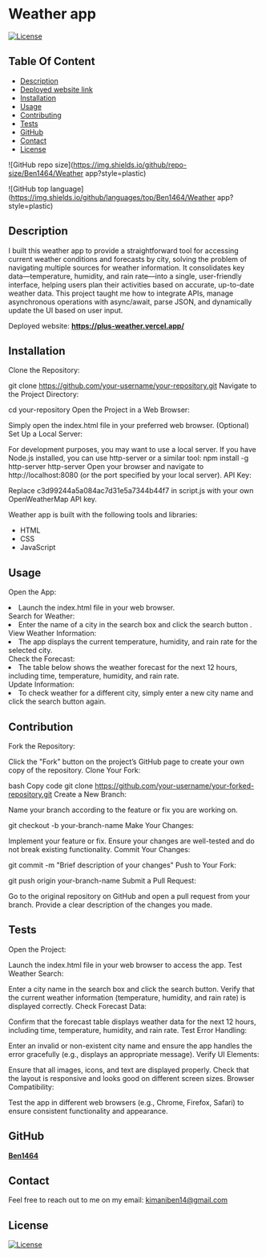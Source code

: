# Weather app

  [![License](https://img.shields.io/static/v1?label=License&message=MIT&color=blue&?style=plastic&logo=appveyor)](https://opensource.org/license/MIT)



## Table Of Content

- [Description](#description)
- [Deployed website link](#deployedWebsite)
- [Installation](#installation)
- [Usage](#usage)
- [Contributing](#contribution)
- [Tests](#tests)
- [GitHub](#github)
- [Contact](#contact)
- [License](#license)




![GitHub repo size](https://img.shields.io/github/repo-size/Ben1464/Weather app?style=plastic)

  ![GitHub top language](https://img.shields.io/github/languages/top/Ben1464/Weather app?style=plastic)



## Description

  I built this weather app to provide a straightforward tool for accessing current weather conditions and forecasts by city, solving the problem of navigating multiple sources for weather information. It consolidates key data—temperature, humidity, and rain rate—into a single, user-friendly interface, helping users plan their activities based on accurate, up-to-date weather data. This project taught me how to integrate APIs, manage asynchronous operations with async/await, parse JSON, and dynamically update the UI based on user input.






<p>Deployed website: <strong><a href="https://plus-weather.vercel.app/">https://plus-weather.vercel.app/</a></strong>








## Installation

Clone the Repository:


git clone https://github.com/your-username/your-repository.git
Navigate to the Project Directory:

cd your-repository
Open the Project in a Web Browser:

Simply open the index.html file in your preferred web browser.
(Optional) Set Up a Local Server:

For development purposes, you may want to use a local server. If you have Node.js installed, you can use http-server or a similar tool:
npm install -g http-server
http-server
Open your browser and navigate to http://localhost:8080 (or the port specified by your local server).
API Key:

Replace c3d99244a5a084ac7d31e5a7344b44f7 in script.js with your own OpenWeatherMap API key.





Weather app is built with the following tools and libraries: <ul><li>HTML</li> <li>CSS</li> <li>JavaScript</li></ul>





## Usage
 
Open the App:

<li>Launch the index.html file in your web browser.</li>
Search for Weather:

<li>Enter the name of a city in the search box and click the search button .</li>
View Weather Information:

<li>The app displays the current temperature, humidity, and rain rate for the selected city.</li>
Check the Forecast:

<li>The table below shows the weather forecast for the next 12 hours, including time, temperature, humidity, and rain rate.</li>
Update Information:

<li>To check weather for a different city, simply enter a new city name and click the search button again.</li>






## Contribution
 
Fork the Repository:

Click the "Fork" button on the project’s GitHub page to create your own copy of the repository.
Clone Your Fork:

bash
Copy code
git clone https://github.com/your-username/your-forked-repository.git
Create a New Branch:

Name your branch according to the feature or fix you are working on.

git checkout -b your-branch-name
Make Your Changes:

Implement your feature or fix. Ensure your changes are well-tested and do not break existing functionality.
Commit Your Changes:


git commit -m "Brief description of your changes"
Push to Your Fork:

git push origin your-branch-name
Submit a Pull Request:

Go to the original repository on GitHub and open a pull request from your branch. Provide a clear description of the changes you made.







## Tests
 
Open the Project:

Launch the index.html file in your web browser to access the app.
Test Weather Search:

Enter a city name in the search box and click the search button.
Verify that the current weather information (temperature, humidity, and rain rate) is displayed correctly.
Check Forecast Data:

Confirm that the forecast table displays weather data for the next 12 hours, including time, temperature, humidity, and rain rate.
Test Error Handling:

Enter an invalid or non-existent city name and ensure the app handles the error gracefully (e.g., displays an appropriate message).
Verify UI Elements:

Ensure that all images, icons, and text are displayed properly.
Check that the layout is responsive and looks good on different screen sizes.
Browser Compatibility:

Test the app in different web browsers (e.g., Chrome, Firefox, Safari) to ensure consistent functionality and appearance.






## GitHub

<a href="https://github.com/Ben1464"><strong>Ben1464</a></strong>






## Contact

Feel free to reach out to me on my email:
kimaniben14@gmail.com





## License

[![License](https://img.shields.io/static/v1?label=Licence&message=MIT&color=blue)](https://opensource.org/license/MIT)


